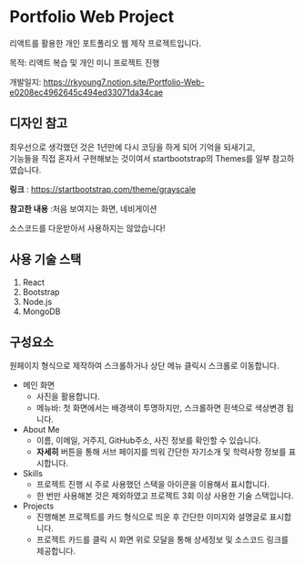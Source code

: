# Portfolio Web Project  

리액트를 활용한 개인 포트폴리오 웹 제작 프로젝트입니다.  

목적: 리액트 복습 및 개인 미니 프로젝트 진행  

개발일지: https://rkyoung7.notion.site/Portfolio-Web-e0208ec4962645c494ed33071da34cae

## 디자인 참고  

최우선으로 생각했던 것은 1년만에 다시 코딩을 하게 되어 기억을 되새기고,  
기능들을 직접 혼자서 구현해보는 것이여서 startbootstrap의 Themes를 일부 참고하였습니다.  

**링크** : https://startbootstrap.com/theme/grayscale  

**참고한 내용** :처음 보여지는 화면, 네비게이션  

소스코드를 다운받아서 사용하지는 않았습니다!  

## 사용 기술 스택  
1. React
2. Bootstrap
3. Node.js
4. MongoDB


## 구성요소  
원페이지 형식으로 제작하여 스크롤하거나 상단 메뉴 클릭시 스크롤로 이동합니다.
- 메인 화면
  + 사진을 활용합니다.
  + 메뉴바: 첫 화면에서는 배경색이 투명하지만, 스크롤하면 흰색으로 색상변경 됩니다.
- About Me
  + 이름, 이메일, 거주지, GitHub주소, 사진 정보를 확인할 수 있습니다.
  + **자세히** 버튼을 통해 서브 페이지를 띄워 간단한 자기소개 및 학력사항 정보를 표시합니다.
- Skills
  + 프로젝트 진행 시 주로 사용했던 스택을 아이콘을 이용해서 표시합니다.
  + 한 번만 사용해본 것은 제외하였고 프로젝트 3회 이상 사용한 기술 스택입니다.
- Projects
  + 진행해본 프로젝트를 카드 형식으로 띄운 후 간단한 이미지와 설명글로 표시합니다.
  + 프로젝트 카드를 클릭 시 화면 위로 모달을 통해 상세정보 및 소스코드 링크를 제공합니다.
